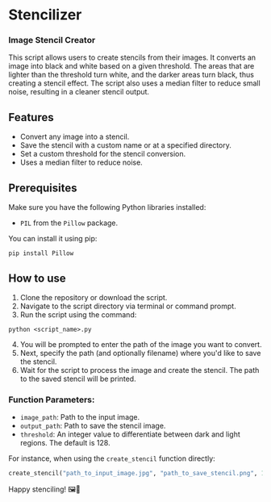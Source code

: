 # Stencilizer
### Image Stencil Creator

This script allows users to create stencils from their images. It converts an image into black and white based on a given threshold. The areas that are lighter than the threshold turn white, and the darker areas turn black, thus creating a stencil effect. The script also uses a median filter to reduce small noise, resulting in a cleaner stencil output.

## Features

- Convert any image into a stencil.
- Save the stencil with a custom name or at a specified directory.
- Set a custom threshold for the stencil conversion.
- Uses a median filter to reduce noise.

## Prerequisites

Make sure you have the following Python libraries installed:

- `PIL` from the `Pillow` package.

You can install it using pip:

```
pip install Pillow
```

## How to use

1. Clone the repository or download the script.
2. Navigate to the script directory via terminal or command prompt.
3. Run the script using the command:

```
python <script_name>.py
```

4. You will be prompted to enter the path of the image you want to convert.
5. Next, specify the path (and optionally filename) where you'd like to save the stencil.
6. Wait for the script to process the image and create the stencil. The path to the saved stencil will be printed.

### Function Parameters:

- `image_path`: Path to the input image.
- `output_path`: Path to save the stencil image.
- `threshold`: An integer value to differentiate between dark and light regions. The default is 128.

For instance, when using the `create_stencil` function directly:

```python
create_stencil("path_to_input_image.jpg", "path_to_save_stencil.png", 150)
```

Happy stenciling! 🖼️🎨
